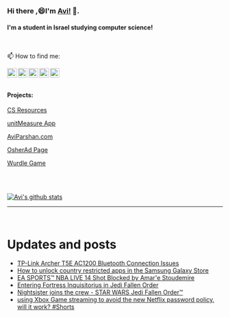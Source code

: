 
<!--
**avipars/avipars** is a ✨ _special_ ✨ repository because its `README.md` (this file) appears on your GitHub profile.

Here are some ideas to get you started:

- 🔭 I’m currently working on ...
- 🌱 I’m currently learning ...
- 👯 I’m looking to collaborate on ...
- 🤔 I’m looking for help with ...
- 💬 Ask me about ...

- 😄 Pronouns: ...
- ⚡ Fun fact: ...
-->

### Hi there ,😄I'm [Avi!](https://www.aviparshan.com/?utm_source=ghb) 👋.  
#### I'm a student in Israel studying computer science!
<br/>

📫 How to find me:

<a href="https://twitter.com/aviinfinity"  target="_blank">
  <img align="left" alt="Twitter" width="22px" src="https://cdn.jsdelivr.net/npm/simple-icons@v3/icons/twitter.svg" />
</a>
<a href="https://www.linkedin.com/in/aviparshan/" target="_blank">
  <img align="left" alt="Linkedin" width="22px" src="https://cdn.jsdelivr.net/npm/simple-icons@v3/icons/linkedin.svg" />
</a>
<a href="https://www.instagram.com/aviparshan/"  target="_blank">
  <img align="left" alt="Instagram" width="22px" src="https://cdn.jsdelivr.net/npm/simple-icons@v3/icons/instagram.svg" />
</a>

<a href="https://stackoverflow.com/users/4276951/a-p"  target="_blank">
  <img align="left" alt="Stack Overflow" width="22px" src="https://cdn.jsdelivr.net/npm/simple-icons@v3/icons/stackoverflow.svg" />
</a>

<a href="https://www.youtube.com/channel/UCYzocrbgFApPAGhq7PAw9Gw"  target="_blank">
  <img align="left" alt="YouTube" width="22px" src="https://cdn.jsdelivr.net/npm/simple-icons@v3/icons/youtube.svg" />
</a>

<br />

<br />



#### Projects:

[CS Resources](https://cs.aviparshan.com/?utm_source=ghb)

[unitMeasure App](https://www.unitmeasure.xyz/?utm_source=ghb)

[AviParshan.com](https://www.aviparshan.com/?utm_source=ghb)

[OsherAd Page](https://aviparshan.com/OsherAd/?utm_source=ghb)

[Wurdle Game](https://avipars.github.io/WordleOSS/?utm_source=ghb)

<br /> 


<br />

[![Avi's github stats](https://github-readme-stats.vercel.app/api?username=avipars)](https://github.com/anuraghazra/github-readme-stats)


*************

<br />

# Updates and posts
<!-- BLOG-POST-LIST:START -->
- [TP-Link Archer T5E AC1200 Bluetooth Connection Issues](https://aviparshan.medium.com/tp-link-archer-t5e-ac1200-bluetooth-connection-issues-e87ceec974c7?source=rss-aa2514e75b06------2)
- [How to unlock country restricted apps in the Samsung Galaxy Store](https://medium.com/avi-parshan-studios/how-to-unlock-country-restricted-apps-in-the-samsung-galaxy-store-b9b0ca9e1d6c?source=rss-aa2514e75b06------2)
- [EA SPORTS™ NBA LIVE 14 Shot Blocked by Amar&#39;e Stoudemire](https://www.youtube.com/watch?v=hJC2e5eTdVQ)
- [Entering Fortress Inquisitorius in Jedi  Fallen Order](https://www.youtube.com/watch?v=7SP5iD4bdzU)
- [Nightsister joins the crew - STAR WARS Jedi  Fallen Order™](https://www.youtube.com/watch?v=q57lJy-HzMo)
- [using Xbox Game streaming to avoid the new Netflix password policy, will it work?  #Shorts](https://www.youtube.com/watch?v=rEz-jL1XHp0)
<!-- BLOG-POST-LIST:END -->

